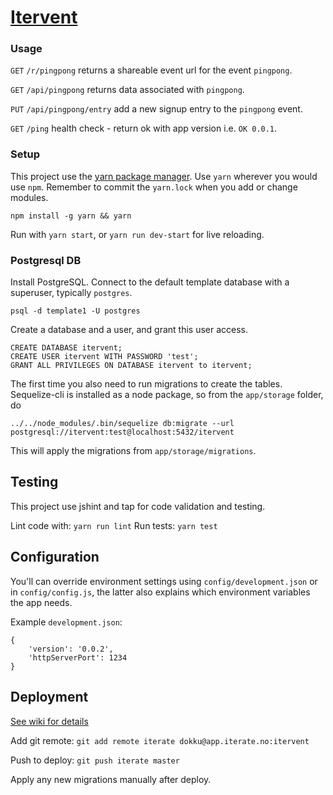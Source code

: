 # [Itervent](https://itervent.app.iterate.no)

### Usage

`GET` `/r/pingpong` returns a shareable event url for the event `pingpong`.

`GET` `/api/pingpong` returns data associated with `pingpong`.

`PUT` `/api/pingpong/entry` add a new signup entry to the `pingpong` event.

`GET` `/ping` health check - return ok with app version i.e. `OK 0.0.1`.

### Setup


This project use the [yarn package manager](https://github.com/yarnpkg/yarn). Use `yarn` wherever you would use `npm`. Remember to commit the `yarn.lock` when you add or change modules.

 ```
 npm install -g yarn && yarn
 ```

Run with `yarn start`, or `yarn run dev-start` for live reloading.

### Postgresql DB
Install PostgreSQL. Connect to the default template database with a superuser, typically `postgres`.
```
psql -d template1 -U postgres
```
Create a database and a user, and grant this user access.
```
CREATE DATABASE itervent;
CREATE USER itervent WITH PASSWORD 'test';
GRANT ALL PRIVILEGES ON DATABASE itervent to itervent;
```
The first time you also need to run migrations to create the tables.
Sequelize-cli is installed as a node package, so from the `app/storage` folder, do
```
../../node_modules/.bin/sequelize db:migrate --url postgresql://itervent:test@localhost:5432/itervent
```
This will apply the migrations from `app/storage/migrations`.

## Testing

This project use jshint and tap for code validation and testing.

Lint code with: `yarn run lint`
Run tests: `yarn test`


## Configuration

You'll can override environment settings using `config/development.json` or in `config/config.js`, the latter also explains which environment variables the app needs.

Example `development.json`:
```
{
    'version': '0.0.2',
    'httpServerPort': 1234
}
```


## Deployment

[See wiki for details](https://iterate.atlassian.net/wiki/display/iter/app.iterate.no+-+Heroku+style+deployment)

Add git remote:
`git add remote iterate dokku@app.iterate.no:itervent`

Push to deploy:
`git push iterate master`

Apply any new migrations manually after deploy.
